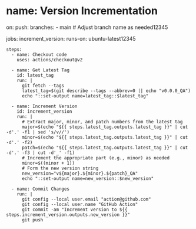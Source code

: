 # name: Version Incrementation

on:
  push:
    branches:
      - main  # Adjust branch name as needed12345

jobs:
  increment_version:
    runs-on: ubuntu-latest12345

    steps:
      - name: Checkout code
        uses: actions/checkout@v2

      - name: Get Latest Tag
        id: latest_tag
        run: |
          git fetch --tags
          latest_tag=$(git describe --tags --abbrev=0 || echo "v0.0.0_QA")
          echo "::set-output name=latest_tag::$latest_tag"

      - name: Increment Version
        id: increment_version
        run: |
          # Extract major, minor, and patch numbers from the latest tag
          major=$(echo "${{ steps.latest_tag.outputs.latest_tag }}" | cut -d'.' -f1 | sed 's/v//')
          minor=$(echo "${{ steps.latest_tag.outputs.latest_tag }}" | cut -d'.' -f2)
          patch=$(echo "${{ steps.latest_tag.outputs.latest_tag }}" | cut -d'.' -f3 | cut -d'_' -f1)
          # Increment the appropriate part (e.g., minor) as needed
          minor=$((minor + 1))
          # Form the new version string
          new_version="v${major}.${minor}.${patch}_QA"
          echo "::set-output name=new_version::$new_version"

      - name: Commit Changes
        run: |
          git config --local user.email "action@github.com"
          git config --local user.name "GitHub Action"
          git commit -am "Increment version to ${{ steps.increment_version.outputs.new_version }}"
          git push
